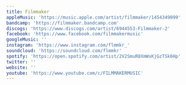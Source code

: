 ```yaml
---
title: Filmmaker
appleMusic: 'https://music.apple.com/artist/filmmaker/1454349099'
bandcamp: 'https://filmmaker.bandcamp.com'
discogs: 'https://www.discogs.com/artist/6944553-Filmmaker-2'
facebook: 'https://www.facebook.com/filmmakermusic'
googleMusic: ''
instagram: 'https://www.instagram.com/flmmkr_'
soundcloud: 'https://soundcloud.com/flmmkr'
spotify: 'https://open.spotify.com/artist/2V2SmuR8XmWsKjGzTSk6Hp'
twitter: ''
website: ''
youtube: 'https://www.youtube.com/c/FILMMAKERMUSIC'
---
```

